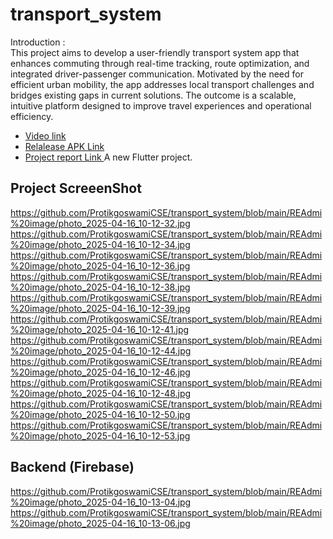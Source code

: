 # transport_system
Introduction :    
This project aims to develop a user-friendly transport system app that enhances commuting through real-time tracking, route optimization, and integrated driver-passenger communication. Motivated by the need for efficient urban mobility, the app addresses local transport challenges and bridges existing gaps in current solutions. The outcome is a scalable, intuitive platform designed to improve travel experiences and operational efficiency.

- [Video link ](https://drive.google.com/file/d/1Kz-Al1I8AgSJRG8WkB1uJi2eW9fLtN4y/view)
- [Relalease APK Link](https://drive.google.com/file/d/1PVscAg-B31vMfIiqlZwyz4C0aIgoCaTZ/view?usp=drive_link)
- [Project report Link ](https://docs.google.com/document/d/1n6eMs9ctQxk2U6uuiEUbgPxaRXEdSLwa/edit#heading=h.bys1g4uz3hvp)
A new Flutter project.

## Project ScreeenShot


https://github.com/ProtikgoswamiCSE/transport_system/blob/main/REAdmi%20image/photo_2025-04-16_10-12-32.jpg
https://github.com/ProtikgoswamiCSE/transport_system/blob/main/REAdmi%20image/photo_2025-04-16_10-12-34.jpg
https://github.com/ProtikgoswamiCSE/transport_system/blob/main/REAdmi%20image/photo_2025-04-16_10-12-36.jpg
https://github.com/ProtikgoswamiCSE/transport_system/blob/main/REAdmi%20image/photo_2025-04-16_10-12-38.jpg
https://github.com/ProtikgoswamiCSE/transport_system/blob/main/REAdmi%20image/photo_2025-04-16_10-12-39.jpg
https://github.com/ProtikgoswamiCSE/transport_system/blob/main/REAdmi%20image/photo_2025-04-16_10-12-41.jpg
https://github.com/ProtikgoswamiCSE/transport_system/blob/main/REAdmi%20image/photo_2025-04-16_10-12-44.jpg
https://github.com/ProtikgoswamiCSE/transport_system/blob/main/REAdmi%20image/photo_2025-04-16_10-12-46.jpg
https://github.com/ProtikgoswamiCSE/transport_system/blob/main/REAdmi%20image/photo_2025-04-16_10-12-48.jpg
https://github.com/ProtikgoswamiCSE/transport_system/blob/main/REAdmi%20image/photo_2025-04-16_10-12-50.jpg
https://github.com/ProtikgoswamiCSE/transport_system/blob/main/REAdmi%20image/photo_2025-04-16_10-12-53.jpg

## Backend (Firebase)
https://github.com/ProtikgoswamiCSE/transport_system/blob/main/REAdmi%20image/photo_2025-04-16_10-13-04.jpg
https://github.com/ProtikgoswamiCSE/transport_system/blob/main/REAdmi%20image/photo_2025-04-16_10-13-06.jpg
